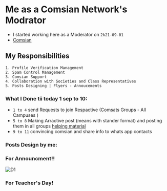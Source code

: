 # Me as a Comsian Network's Modrator
- I started working here as a Moderator on `2k21-09-01`
- [Comsian](https://comsian.net/)

## **My Responsibilities**

    1. Profile Verification Management
    2. Spam Control Management
    3. Comsian Support
    4. Collaboration with Societies and Class Representatives
    5. Posts Designing | Flyers - Annoucements
    
### **What I Done tii today 1 sep to 10:**

- `1 to 4` send Requests to join Respactive (Comsats Groups - All Campuses )
- `5 to 8` Making Arractive post (means with stander format) and posting them in all groups [helping material](https://www.facebook.com/comsian.net)
- `9 to 11` convincing comsian and share info to whats app contacts 

### **Posts Design by me:**

### For Announcment!!

   ![D1](https://user-images.githubusercontent.com/54352225/132949388-08dc73d3-af19-4825-b88b-8ba2465abb60.jpeg)
   
### For Teacher's Day!

[](https://github.com/kashaf874/Comsian_Net_Moderators/blob/a19ccc9fd0eb222bfa03f1d9ac84c21d845e532d/My_Designing_/teachers%20day.png)


